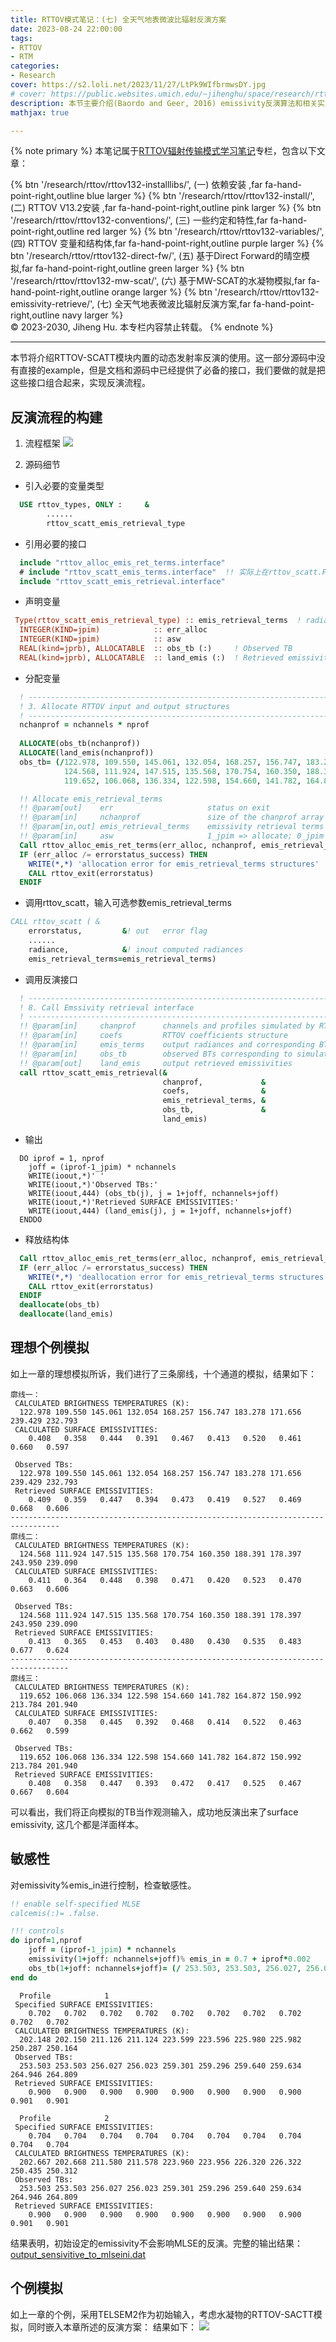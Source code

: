 ```yaml
---
title: RTTOV模式笔记：(七) 全天气地表微波比辐射反演方案
date: 2023-08-24 22:00:00  
tags: 
- RTTOV
- RTM
categories: 
- Research
cover: https://s2.loli.net/2023/11/27/LtPk9WIfbrmwsDY.jpg
# cover: https://public.websites.umich.edu/~jihenghu/space/research/rttov/rttov132-mw-scat/rttov-emiss-retrieve.png
description: 本节主要介绍(Baordo and Geer, 2016) emissivity反演算法和相关实践。
mathjax: true

---
```


{% note primary %}
本笔记属于[RTTOV辐射传输模式学习笔记](../rttov132-column)专栏，包含以下文章：
<div class="btn-center" style="margin-bottom:0px">
{% btn '/research/rttov/rttov132-installlibs/', (一) 依赖安装 ,far fa-hand-point-right,outline blue larger %}
{% btn '/research/rttov/rttov132-install/', (二) RTTOV V13.2安装  ,far fa-hand-point-right,outline pink larger %}
{% btn '/research/rttov/rttov132-conventions/', (三) 一些约定和特性,far fa-hand-point-right,outline red larger %}
{% btn '/research/rttov/rttov132-variables/', (四) RTTOV 变量和结构体,far fa-hand-point-right,outline purple larger %}
{% btn '/research/rttov/rttov132-direct-fw/', (五) 基于Direct Forward的晴空模拟,far fa-hand-point-right,outline green larger %}
{% btn '/research/rttov/rttov132-mw-scat/', (六) 基于MW-SCAT的水凝物模拟,far fa-hand-point-right,outline orange larger %}
{% btn '/research/rttov/rttov132-emissivity-retrieve/', (七) 全天气地表微波比辐射反演方案,far fa-hand-point-right,outline navy larger %}
</div>
&copy; 2023-2030, Jiheng Hu. 本专栏内容禁止转载。
{% endnote %}

----
本节将介绍RTTOV-SCATT模块内置的动态发射率反演的使用。这一部分源码中没有直接的example，但是文档和源码中已经提供了必备的接口，我们要做的就是把这些接口组合起来，实现反演流程。

## 反演流程的构建
1. 流程框架
![](research/rttov/rttov132-mw-scat/rttov-emiss-retrieve.png)

2. 源码细节
- 引入必要的变量类型
```fortran
  USE rttov_types, ONLY :     &
        ......
		rttov_scatt_emis_retrieval_type
```
- 引用必要的接口
```fortran
  include "rttov_alloc_emis_ret_terms.interface"
  # include "rttov_scatt_emis_terms.interface"  !! 实际上在rttov_scatt.F90内部引用使用，此处不需要引用
  include "rttov_scatt_emis_retrieval.interface"
```
- 声明变量
```fortran
 Type(rttov_scatt_emis_retrieval_type) :: emis_retrieval_terms  ! radiance terms for emissivity retrieve
  INTEGER(KIND=jpim) 			:: err_alloc
  INTEGER(KIND=jpim)		    :: asw
  REAL(kind=jprb), ALLOCATABLE  :: obs_tb (:)     ! Observed TB 
  REAL(kind=jprb), ALLOCATABLE  :: land_emis (:)  ! Retrieved emissivity
```
- 分配变量
```fortran
  ! --------------------------------------------------------------------------
  ! 3. Allocate RTTOV input and output structures
  ! --------------------------------------------------------------------------
  nchanprof = nchannels * nprof
 
  ALLOCATE(obs_tb(nchanprof))
  ALLOCATE(land_emis(nchanprof))
  obs_tb= (/122.978, 109.550, 145.061, 132.054, 168.257, 156.747, 183.278, 171.656, 239.429, 232.793, &
			124.568, 111.924, 147.515, 135.568, 170.754, 160.350, 188.391, 178.397, 243.950, 239.090, &
			119.652, 106.068, 136.334, 122.598, 154.660, 141.782, 164.872, 150.992, 213.784, 201.940/)

  !! Allocate emis_retrieval_terms
  !! @param[out]    err                     status on exit
  !! @param[in]     nchanprof               size of the chanprof array (total number of channels being simulated)
  !! @param[in,out] emis_retrieval_terms    emissivity retrieval terms structure to allocate/deallocate
  !! @param[in]     asw                     1_jpim => allocate; 0_jpim => deallocate
  Call rttov_alloc_emis_ret_terms(err_alloc, nchanprof, emis_retrieval_terms, 1_jpim)
  IF (err_alloc /= errorstatus_success) THEN
	WRITE(*,*) 'allocation error for emis_retrieval_terms structures'
	CALL rttov_exit(errorstatus)
  ENDIF
```
- 调用rttov_scatt，输入可选参数emis_retrieval_terms
```fortran
CALL rttov_scatt ( &
    errorstatus,         &! out   error flag
    ......
    radiance,            &! inout computed radiances
    emis_retrieval_terms=emis_retrieval_terms)  
```
- 调用反演接口
```fortran
  ! --------------------------------------------------------------------------
  ! 8. Call Emssivity retrieval interface
  ! --------------------------------------------------------------------------
  !! @param[in]     chanprof      channels and profiles simulated by RTTOV-SCATT
  !! @param[in]     coefs         RTTOV coefficients structure
  !! @param[in]     emis_terms    output radiances and corresponding BTs
  !! @param[in]     obs_tb        observed BTs corresponding to simulated BTs
  !! @param[out]    land_emis     output retrieved emissivities
  call rttov_scatt_emis_retrieval(&
								  chanprof,             &
								  coefs,                &
								  emis_retrieval_terms, &
								  obs_tb,               &
								  land_emis)

```
- 输出
```fortrab
  DO iprof = 1, nprof
    joff = (iprof-1_jpim) * nchannels
    WRITE(ioout,*)' '
    WRITE(ioout,*)'Observed TBs:'
    WRITE(ioout,444) (obs_tb(j), j = 1+joff, nchannels+joff)
    WRITE(ioout,*)'Retrieved SURFACE EMISSIVITIES:'
    WRITE(ioout,444) (land_emis(j), j = 1+joff, nchannels+joff)
  ENDDO
```

- 释放结构体
```fortran
  Call rttov_alloc_emis_ret_terms(err_alloc, nchanprof, emis_retrieval_terms, 0_jpim)
  IF (err_alloc /= errorstatus_success) THEN
	WRITE(*,*) 'deallocation error for emis_retrieval_terms structures'
	CALL rttov_exit(errorstatus)
  ENDIF
  deallocate(obs_tb)
  deallocate(land_emis)
```
## 理想个例模拟
如上一章的理想模拟所诉，我们进行了三条廓线，十个通道的模拟，结果如下：
```ascii output_ideal_rttovscatt_retri.dat
廓线一：
 CALCULATED BRIGHTNESS TEMPERATURES (K):
  122.978 109.550 145.061 132.054 168.257 156.747 183.278 171.656 239.429 232.793
 CALCULATED SURFACE EMISSIVITIES:
    0.408   0.358   0.444   0.391   0.467   0.413   0.520   0.461   0.660   0.597

 Observed TBs:
  122.978 109.550 145.061 132.054 168.257 156.747 183.278 171.656 239.429 232.793
 Retrieved SURFACE EMISSIVITIES:
    0.409   0.359   0.447   0.394   0.473   0.419   0.527   0.469   0.668   0.606
---------------------------------------------------------------------------------
廓线二：
 CALCULATED BRIGHTNESS TEMPERATURES (K):
  124.568 111.924 147.515 135.568 170.754 160.350 188.391 178.397 243.950 239.090
 CALCULATED SURFACE EMISSIVITIES:
    0.411   0.364   0.448   0.398   0.471   0.420   0.523   0.470   0.663   0.606

 Observed TBs:
  124.568 111.924 147.515 135.568 170.754 160.350 188.391 178.397 243.950 239.090
 Retrieved SURFACE EMISSIVITIES:
    0.413   0.365   0.453   0.403   0.480   0.430   0.535   0.483   0.677   0.624
-----------------------------------------------------------------------------------
廓线三：
 CALCULATED BRIGHTNESS TEMPERATURES (K):
  119.652 106.068 136.334 122.598 154.660 141.782 164.872 150.992 213.784 201.940
 CALCULATED SURFACE EMISSIVITIES:
    0.407   0.358   0.445   0.392   0.468   0.414   0.522   0.463   0.662   0.599
   
 Observed TBs:
  119.652 106.068 136.334 122.598 154.660 141.782 164.872 150.992 213.784 201.940
 Retrieved SURFACE EMISSIVITIES:
    0.408   0.358   0.447   0.393   0.472   0.417   0.525   0.467   0.667   0.604
```
可以看出，我们将正向模拟的TB当作观测输入，成功地反演出来了surface emissivity, 这几个都是洋面样本。

## 敏感性
对emissivity%emis_in进行控制，检查敏感性。
``` fortran sensivitive_to_mlseinit.f90
!! enable self-specified MLSE
calcemis(:)= .false.

!!! controls
do iprof=1,nprof
	joff = (iprof-1_jpim) * nchannels
	emissivity(1+joff: nchannels+joff)% emis_in = 0.7 + iprof*0.002	
	obs_tb(1+joff: nchannels+joff)= (/ 253.503, 253.503, 256.027, 256.023, 259.301, 259.296, 259.640, 259.634 ,264.946, 264.809/)
end do
```
```
  Profile            1
 Specified SURFACE EMISSIVITIES:
    0.702   0.702   0.702   0.702   0.702   0.702   0.702   0.702   0.702   0.702
 CALCULATED BRIGHTNESS TEMPERATURES (K):
  202.148 202.150 211.126 211.124 223.599 223.596 225.980 225.982 250.287 250.164
 Observed TBs:
  253.503 253.503 256.027 256.023 259.301 259.296 259.640 259.634 264.946 264.809
 Retrieved SURFACE EMISSIVITIES:
    0.900   0.900   0.900   0.900   0.900   0.900   0.900   0.900   0.901   0.901
  
  Profile            2
 Specified SURFACE EMISSIVITIES:
    0.704   0.704   0.704   0.704   0.704   0.704   0.704   0.704   0.704   0.704
 CALCULATED BRIGHTNESS TEMPERATURES (K):
  202.667 202.668 211.580 211.578 223.960 223.956 226.320 226.322 250.435 250.312
 Observed TBs:
  253.503 253.503 256.027 256.023 259.301 259.296 259.640 259.634 264.946 264.809
 Retrieved SURFACE EMISSIVITIES:
    0.900   0.900   0.900   0.900   0.900   0.900   0.900   0.900   0.901   0.901
```

结果表明，初始设定的emissivity不会影响MLSE的反演。完整的输出结果：[output_sensivitive_to_mlseini.dat](../rttov132-mw-scat/output_sensivitive_to_mlseini.dat)


## 个例模拟
如上一章的个例，采用TELSEM2作为初始输入，考虑水凝物的RTTOV-SACTT模拟，同时嵌入本章所述的反演方案：
结果如下：
![](research/rttov/rttov132-mw-scat/Retrieved_Emissivity_20230627.jpg)
